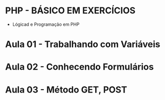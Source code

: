 
# PHP - BÁSICO EM EXERCÍCIOS
- Lógicad e Programação em PHP
# Aula 01 - Trabalhando com Variáveis
# Aula 02 - Conhecendo Formulários
# Aula 03 - Método GET, POST

